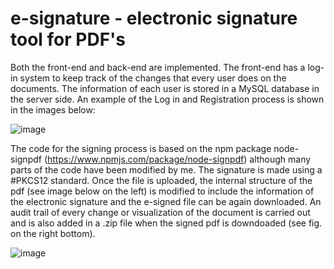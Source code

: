 # e-signature - electronic signature tool for PDF's
 
Both the front-end and back-end are implemented. The front-end has a log-in system to keep track of the changes that every user does on the documents. The information of each user is stored in a MySQL database in the server side. An example of the Log in and Registration process is shown in the images below:

![image](https://user-images.githubusercontent.com/57218498/105900244-0ee26180-601c-11eb-885b-e1c775192e3a.png)

The code for the signing process is based on the npm package node-signpdf (https://www.npmjs.com/package/node-signpdf) although many parts of the code have been modified by me. The signature is made using a #PKCS12 standard. Once the file is uploaded, the internal structure of the pdf (see image below on the left) is modified to include the information of the electronic signature and the e-signed file can be again downloaded. An audit trail of every change or visualization of the document is carried out and is also added in a .zip file when the signed pdf is downdoaded (see fig. on the right bottom).

![image](https://user-images.githubusercontent.com/57218498/105900307-26b9e580-601c-11eb-9572-2cbcad701d6a.png)



